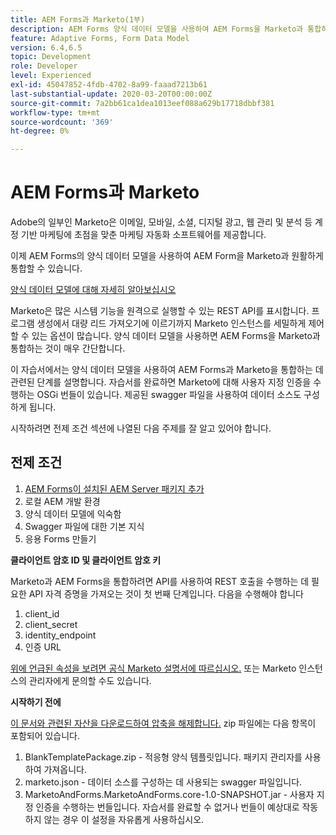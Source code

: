 ```yaml
---
title: AEM Forms과 Marketo(1부)
description: AEM Forms 양식 데이터 모델을 사용하여 AEM Forms을 Marketo과 통합하는 자습서입니다.
feature: Adaptive Forms, Form Data Model
version: 6.4,6.5
topic: Development
role: Developer
level: Experienced
exl-id: 45047852-4fdb-4702-8a99-faaad7213b61
last-substantial-update: 2020-03-20T00:00:00Z
source-git-commit: 7a2bb61ca1dea1013eef088a629b17718dbbf381
workflow-type: tm+mt
source-wordcount: '369'
ht-degree: 0%

---
```


# AEM Forms과 Marketo

Adobe의 일부인 Marketo은 이메일, 모바일, 소셜, 디지털 광고, 웹 관리 및 분석 등 계정 기반 마케팅에 초점을 맞춘 마케팅 자동화 소프트웨어를 제공합니다.

이제 AEM Forms의 양식 데이터 모델을 사용하여 AEM Form을 Marketo과 원활하게 통합할 수 있습니다.

[양식 데이터 모델에 대해 자세히 알아보십시오](https://helpx.adobe.com/experience-manager/6-5/forms/using/data-integration.html)

Marketo은 많은 시스템 기능을 원격으로 실행할 수 있는 REST API를 표시합니다. 프로그램 생성에서 대량 리드 가져오기에 이르기까지 Marketo 인스턴스를 세밀하게 제어할 수 있는 옵션이 많습니다. 양식 데이터 모델을 사용하면 AEM Forms을 Marketo과 통합하는 것이 매우 간단합니다.

이 자습서에서는 양식 데이터 모델을 사용하여 AEM Forms과 Marketo을 통합하는 데 관련된 단계를 설명합니다. 자습서를 완료하면 Marketo에 대해 사용자 지정 인증을 수행하는 OSGi 번들이 있습니다. 제공된 swagger 파일을 사용하여 데이터 소스도 구성하게 됩니다.

시작하려면 전제 조건 섹션에 나열된 다음 주제를 잘 알고 있어야 합니다.

## 전제 조건

1. [AEM Forms이 설치된 AEM Server 패키지 추가](/help/forms/adaptive-forms/installing-aem-form-on-windows-tutorial-use.md)
1. 로컬 AEM 개발 환경
1. 양식 데이터 모델에 익숙함
1. Swagger 파일에 대한 기본 지식
1. 응용 Forms 만들기

**클라이언트 암호 ID 및 클라이언트 암호 키**

Marketo과 AEM Forms을 통합하려면 API를 사용하여 REST 호출을 수행하는 데 필요한 API 자격 증명을 가져오는 것이 첫 번째 단계입니다. 다음을 수행해야 합니다

1. client_id
1. client_secret
1. identity_endpoint
1. 인증 URL

[위에 언급된 속성을 보려면 공식 Marketo 설명서에 따르십시오.](https://developers.marketo.com/rest-api/) 또는 Marketo 인스턴스의 관리자에게 문의할 수도 있습니다.

**시작하기 전에**

[이 문서와 관련된 자산을 다운로드하여 압축을 해제합니다.](assets/aemformsandmarketo.zip) zip 파일에는 다음 항목이 포함되어 있습니다.

1. BlankTemplatePackage.zip - 적응형 양식 템플릿입니다. 패키지 관리자를 사용하여 가져옵니다.
1. marketo.json - 데이터 소스를 구성하는 데 사용되는 swagger 파일입니다.
1. MarketoAndForms.MarketoAndForms.core-1.0-SNAPSHOT.jar - 사용자 지정 인증을 수행하는 번들입니다. 자습서를 완료할 수 없거나 번들이 예상대로 작동하지 않는 경우 이 설정을 자유롭게 사용하십시오.
